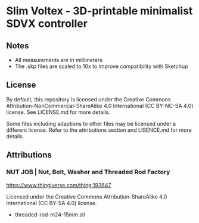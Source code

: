 # Slim Voltex - 3D-printable minimalist SDVX controller

## Notes
* All measurements are in millimeters
* The .skp files are scaled to 10x to improve compatibility with Sketchup

## License
By default, this repository is licensed under the Creative Commons Attribution-NonCommercial-ShareAlike 4.0 International (CC BY-NC-SA 4.0) license. See LICENSE.md for more details.

Some files including adaptions to other files may be licensed under a different license. Refer to the attributions section and LISENCE.md for more details.

## Attributions
### NUT JOB | Nut, Bolt, Washer and Threaded Rod Factory 
https://www.thingiverse.com/thing:193647

Licensed under the Creative Commons Attribution-ShareAlike 4.0 International (CC BY-SA 4.0) license. 
* threaded-rod-m24-15mm.stl
